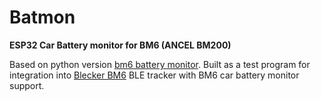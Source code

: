 # Batmon
**ESP32 Car Battery monitor for BM6 (ANCEL BM200)**

Based on python version [bm6 battery monitor](https://github.com/JeffWDH/bm6-battery-monitor). Built as a test program for integration into [Blecker BM6](https://github.com/Goodwillson/blecker-bm6) BLE tracker with BM6 car battery monitor support.
